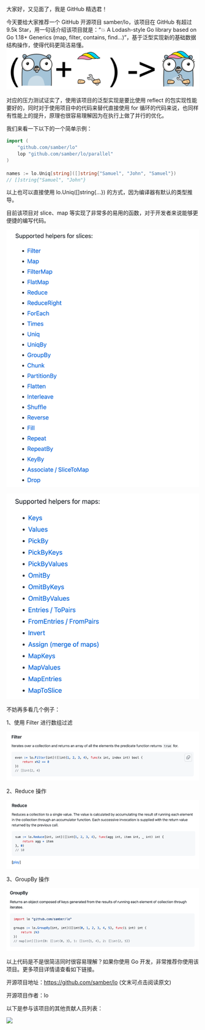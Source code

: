 
大家好，又见面了，我是 GitHub 精选君！

今天要给大家推荐一个 GitHub 开源项目 samber/lo，该项目在 GitHub 有超过 9.5k Star，用一句话介绍该项目就是：“💥  A Lodash-style Go library based on Go 1.18+ Generics (map, filter, contains, find...)”，基于泛型实现新的基础数据结构操作，使得代码更简洁易懂。
![](https://raw.githubusercontent.com/samber/lo/master/img/logo-full.png)

对应的压力测试证实了，使用该项目的泛型实现是要比使用 reflect 的包实现性能要好的，同时对于使用项目中的代码来替代直接使用 for 循环的代码来说，也同样有性能上的提升，原理也很容易理解因为在执行上做了并行的优化。

我们来看一下以下的一个简单示例：

```go
import (
    "github.com/samber/lo"
    lop "github.com/samber/lo/parallel"
)

names := lo.Uniq[string]([]string{"Samuel", "John", "Samuel"})
// []string{"Samuel", "John"}
```

以上也可以直接使用 lo.Uniq([]string{...}) 的方式，因为编译器有默认的类型推导。

目前该项目对 slice、map 等实现了非常多的易用的函数，对于开发者来说能够更便捷的编写代码。

![](https://raw.githubusercontent.com/ZhuPeng/pic/master/images/compress_image-20230212201339874.png)

![](https://raw.githubusercontent.com/ZhuPeng/pic/master/images/compress_image-20230212201346684.png)

不妨再多看几个例子：

1、使用 Filter 进行数组过滤

![](https://raw.githubusercontent.com/ZhuPeng/pic/master/images/compress_image-20230212201805232.png)

2、Reduce 操作

![](https://raw.githubusercontent.com/ZhuPeng/pic/master/images/compress_image-20230212201823736.png)

3、GroupBy 操作

![](https://raw.githubusercontent.com/ZhuPeng/pic/master/images/compress_image-20230212202015752.png)


以上代码是不是很简洁同时很容易理解？如果你使用 Go 开发，非常推荐你使用该项目。更多项目详情请查看如下链接。

开源项目地址：https://github.com/samber/lo  (文末可点击阅读原文)

开源项目作者：lo

以下是参与该项目的其他贡献人员列表：

![](https://contrib.rocks/image?repo=samber/lo)